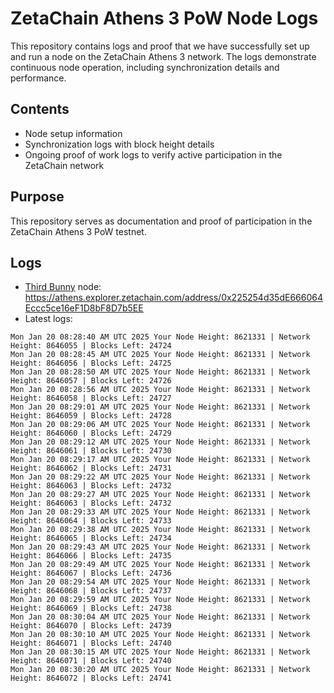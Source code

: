 # ZetaChain Athens 3 PoW Node Logs
This repository contains logs and proof that we have successfully set up and run a node on the ZetaChain Athens 3 network. The logs demonstrate continuous node operation, including synchronization details and performance.

## Contents
- Node setup information
- Synchronization logs with block height details
- Ongoing proof of work logs to verify active participation in the ZetaChain network

## Purpose
This repository serves as documentation and proof of participation in the ZetaChain Athens 3 PoW testnet.

## Logs

- [Third Bunny](https://thirdbunny.xyz/) node: https://athens.explorer.zetachain.com/address/0x225254d35dE666064Eccc5ce16eF1D8bF8D7b5EE
- Latest logs:
```
Mon Jan 20 08:28:40 AM UTC 2025 Your Node Height: 8621331 | Network Height: 8646055 | Blocks Left: 24724
Mon Jan 20 08:28:45 AM UTC 2025 Your Node Height: 8621331 | Network Height: 8646056 | Blocks Left: 24725
Mon Jan 20 08:28:50 AM UTC 2025 Your Node Height: 8621331 | Network Height: 8646057 | Blocks Left: 24726
Mon Jan 20 08:28:56 AM UTC 2025 Your Node Height: 8621331 | Network Height: 8646058 | Blocks Left: 24727
Mon Jan 20 08:29:01 AM UTC 2025 Your Node Height: 8621331 | Network Height: 8646059 | Blocks Left: 24728
Mon Jan 20 08:29:06 AM UTC 2025 Your Node Height: 8621331 | Network Height: 8646060 | Blocks Left: 24729
Mon Jan 20 08:29:12 AM UTC 2025 Your Node Height: 8621331 | Network Height: 8646061 | Blocks Left: 24730
Mon Jan 20 08:29:17 AM UTC 2025 Your Node Height: 8621331 | Network Height: 8646062 | Blocks Left: 24731
Mon Jan 20 08:29:22 AM UTC 2025 Your Node Height: 8621331 | Network Height: 8646063 | Blocks Left: 24732
Mon Jan 20 08:29:27 AM UTC 2025 Your Node Height: 8621331 | Network Height: 8646063 | Blocks Left: 24732
Mon Jan 20 08:29:33 AM UTC 2025 Your Node Height: 8621331 | Network Height: 8646064 | Blocks Left: 24733
Mon Jan 20 08:29:38 AM UTC 2025 Your Node Height: 8621331 | Network Height: 8646065 | Blocks Left: 24734
Mon Jan 20 08:29:43 AM UTC 2025 Your Node Height: 8621331 | Network Height: 8646066 | Blocks Left: 24735
Mon Jan 20 08:29:49 AM UTC 2025 Your Node Height: 8621331 | Network Height: 8646067 | Blocks Left: 24736
Mon Jan 20 08:29:54 AM UTC 2025 Your Node Height: 8621331 | Network Height: 8646068 | Blocks Left: 24737
Mon Jan 20 08:29:59 AM UTC 2025 Your Node Height: 8621331 | Network Height: 8646069 | Blocks Left: 24738
Mon Jan 20 08:30:04 AM UTC 2025 Your Node Height: 8621331 | Network Height: 8646070 | Blocks Left: 24739
Mon Jan 20 08:30:10 AM UTC 2025 Your Node Height: 8621331 | Network Height: 8646071 | Blocks Left: 24740
Mon Jan 20 08:30:15 AM UTC 2025 Your Node Height: 8621331 | Network Height: 8646071 | Blocks Left: 24740
Mon Jan 20 08:30:20 AM UTC 2025 Your Node Height: 8621331 | Network Height: 8646072 | Blocks Left: 24741
```
